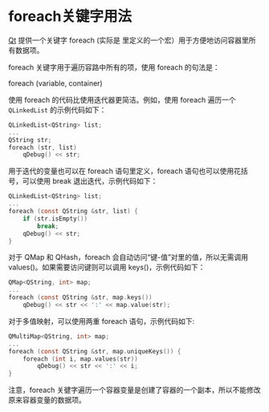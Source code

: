 # foreach关键字用法

[Qt](http://c.biancheng.net/qt/) 提供一个关键字 foreach (实际是 <QtGlobal> 里定义的一个宏）用于方便地访问容器里所有数据项。

foreach 关键字用于遍历容路中所有的项，使用 foreach 的句法是：

foreach (variable, container)

使用 foreach 的代码比使用迭代器更简洁。例如，使用 foreach 遍历一个 `QLinkedList` 的示例代码如下：

```c
QLinkedList<QString> list;
...
QString str;
foreach (str, list)
    qDebug() << str;
```

用于迭代的变量也可以在 foreach 语句里定义，foreach 语句也可以使用花括号，可以使用 break 退出迭代，示例代码如下：

```c
QLinkedList<QString> list;
...
foreach (const QString &str, list) {
    if (str.isEmpty())
        break;
    qDebug() << str;
}
```

对于 QMap 和 QHash，foreach 会自动访问“键-值”对里的值，所以无需调用 values()。如果需要访问键则可以调用 keys()，示例代码如下：

```c
QMap<QString, int> map;
...
foreach (const QString &str, map.keys())
    qDebug() << str << ':' << map.value(str);
```

对于多值映射，可以使用两重 foreach 语句，示例代码如下:

```c
QMultiMap<QString, int> map;
...
foreach (const QString &str, map.uniqueKeys()) {
    foreach (int i, map.values(str))
        qDebug() << str << ':' << i;
}
```

注意，foreach 关徤字遍历一个容器变量是创建了容器的一个副本，所以不能修改原来容器变量的数据项。